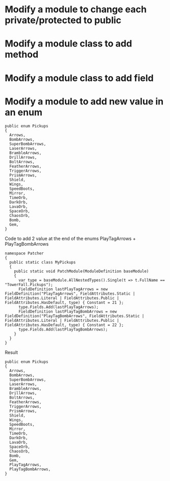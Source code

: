 # Modify a module to change each private/protected to public
# Modify a module class to add method
# Modify a module class to add field
# Modify a module to add new value in an enum
```
public enum Pickups
{
  Arrows,
  BombArrows,
  SuperBombArrows,
  LaserArrows,
  BrambleArrows,
  DrillArrows,
  BoltArrows,
  FeatherArrows,
  TriggerArrows,
  PrismArrows,
  Shield,
  Wings,
  SpeedBoots,
  Mirror,
  TimeOrb,
  DarkOrb,
  LavaOrb,
  SpaceOrb,
  ChaosOrb,
  Bomb,
  Gem,
}
```

Code to add 2 value at the end of the enums  PlayTagArrows + PlayTagBombArrows

```
namespace Patcher
{
  public static class MyPickups
  {
    public static void PatchModule(ModuleDefinition baseModule)
    {
      var type = baseModule.AllNestedTypes().Single(t => t.FullName == "TowerFall.Pickups");
      FieldDefinition lastPlayTagArrows = new FieldDefinition("PlayTagArrows", FieldAttributes.Static | FieldAttributes.Literal | FieldAttributes.Public | FieldAttributes.HasDefault, type) { Constant = 21 };
      type.Fields.Add(lastPlayTagArrows);
      FieldDefinition lastPlayTagBombArrows = new FieldDefinition("PlayTagBombArrows", FieldAttributes.Static | FieldAttributes.Literal | FieldAttributes.Public | FieldAttributes.HasDefault, type) { Constant = 22 };
      type.Fields.Add(lastPlayTagBombArrows);
    }
  }
}
```

Result

```
public enum Pickups
{
  Arrows,
  BombArrows,
  SuperBombArrows,
  LaserArrows,
  BrambleArrows,
  DrillArrows,
  BoltArrows,
  FeatherArrows,
  TriggerArrows,
  PrismArrows,
  Shield,
  Wings,
  SpeedBoots,
  Mirror,
  TimeOrb,
  DarkOrb,
  LavaOrb,
  SpaceOrb,
  ChaosOrb,
  Bomb,
  Gem,
  PlayTagArrows,
  PlayTagBombArrows,
}
```
